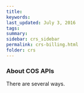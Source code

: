 ```yaml
---
title:  
keywords: 
last_updated: July 3, 2016
tags: 
summary: 
sidebar: crs_sidebar
permalink: crs-billing.html
folder: crs
---
```


### About COS APIs

There are several ways.

